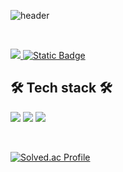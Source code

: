 
![header](https://capsule-render.vercel.app/api?type=slice&color=auto&fontColor=black&height=250&section=header&text=Hi%20there👋%20This%20is%20Hyun%20do%20Jeong&fontSize=35)


<br>
<p>
  <a href="https://velog.io/@hyeond0" target="_blank"> <img src="https://img.shields.io/badge/velog-%2320C997?style=for-the-badge&logo=velog&logoColor=white"> </a>
  <a href="a98792530@gmail.com" target="_blank"> <img alt="Static Badge" src="https://img.shields.io/badge/gmail-%23EA4335?style=for-the-badge&logo=gmail&logoColor=white"> </a>
</p>


<h2> 🛠 Tech stack 🛠</h3>
<p> 
<!--   <img src="https://img.shields.io/badge/springboot-%236DB33F?style=for-the-badge&logo=springboot&logoColor=white"> -->
  <img src="https://img.shields.io/badge/Java-007396.svg?&style=for-the-badge&logo=java&logoColor=white"/>
  <img src="https://img.shields.io/badge/spring-%236DB33F?style=for-the-badge&logo=spring&logoColor=white">
<!--   <img src="https://img.shields.io/badge/jpa-%236DB33F?style=for-the-badge&logo=jpa&logoColor=white"> -->
<!--   <img src="https://img.shields.io/badge/mysql-%234479A1?style=for-the-badge&logo=mysql&logoColor=white"> -->
  <img src="https://img.shields.io/badge/aws-%23232F3E?style=for-the-badge&logo=amazonaws&logoColor=white">
 </p>
<br>


[![Solved.ac Profile](http://mazassumnida.wtf/api/v2/generate_badge?boj=hyeond0)](https://solved.ac/hyeond0/)
